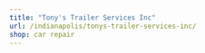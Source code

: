 ```yaml
---
title: "Tony's Trailer Services Inc"
url: /indianapolis/tonys-trailer-services-inc/
shop: car repair
---
```

